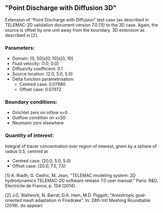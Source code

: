 ## "Point Discharge with Diffusion 3D"

Extension of "Point Discharge with Diffusion" test case (as described in TELEMAC-2D validation
document version 7.0 [1]) to the 3D case. Again, the source is offset by one unit away from the
boundary. 3D extension as described in [2].


### Parameters:
  * Domain: [0, 50]x[0, 10]x[0, 10]
  * Fluid velocity: (1.0, 0.0)
  * Diffusivity coefficient: 0.1
  * Source location: (2.0, 5.0, 5.0)
  * Delta function parametrisation:
    * Centred case: 0.07980
    * Offset case: 0.07972

### Boundary conditions:
  * Dirichlet zero on inflow x=0
  * Outflow condition on x=50
  * Neumann zero elsewhere

### Quantity of interest:
Integral of tracer concentration over region of interest, given by a sphere of radius 0.5, centred at
  * Centred case: (20.0, 5.0, 5.0)
  * Offset case: (20.0, 7.5, 7.5)


[1] A. Riadh, G. Cedric, M. Jean, "TELEMAC modeling system: 2D hydrodynamics TELEMAC-2D software
    release 7.0 user manual." Paris:  R&D, Electricite de France, p. 134 (2014).

[2] J.G. Wallwork, N. Barral, D.A. Ham, M.D. Piggott, "Anisotropic goal-oriented mesh adaptation in
    Firedrake". In: 28th Intl Meshing Roundtable (2019). (to appear)
